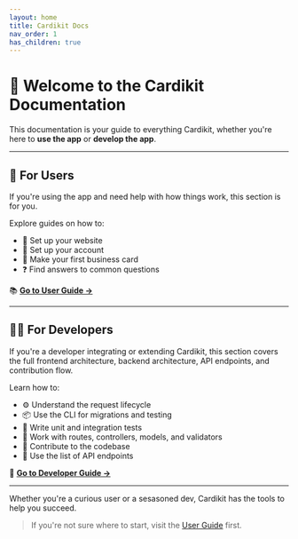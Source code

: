 ```yaml
---
layout: home
title: Cardikit Docs
nav_order: 1
has_children: true
---
```


# 👋 Welcome to the Cardikit Documentation

This documentation is your guide to everything Cardikit, whether you're here to **use the app** or **develop the app**.

---

## 👤 For Users

If you're using the app and need help with how things work, this section is for you.

Explore guides on how to:

- 🚀 Set up your website
- 🔑 Set up your account
- 🎉 Make your first business card
- ❓ Find answers to common questions

📚 **[Go to User Guide →](./users)**

---

## 👩‍💻 For Developers

If you're a developer integrating or extending Cardikit, this section covers the full frontend architecture, backend architecture, API endpoints, and contribution flow.

Learn how to:

- ⚙️ Understand the request lifecycle
- 📦 Use the CLI for migrations and testing
- 🧪 Write unit and integration tests
- 🧭 Work with routes, controllers, models, and validators
- 📝 Contribute to the codebase
- 🚀 Use the list of API endpoints

🧠 **[Go to Developer Guide →](./developers)**

---

Whether you're a curious user or a sesasoned dev, Cardikit has the tools to help you succeed.

> If you're not sure where to start, visit the [User Guide](./users) first.
